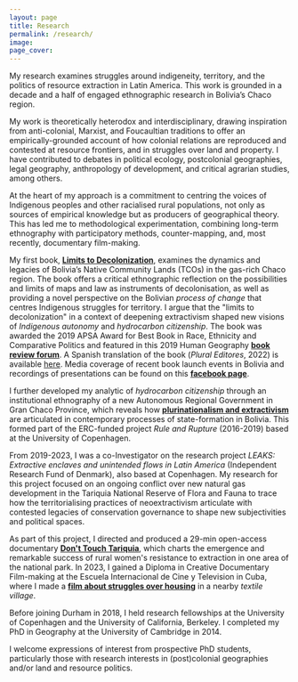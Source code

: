 ```yaml
---
layout: page
title: Research
permalink: /research/
image:
page_cover:
---
```


My research examines struggles around indigeneity, territory, and the politics of resource extraction in Latin America. This work is grounded in a decade and a half of engaged ethnographic research in Bolivia’s Chaco region.

My work is theoretically heterodox and interdisciplinary, drawing inspiration from anti-colonial, Marxist, and Foucaultian traditions to offer an empirically-grounded account of how colonial relations are reproduced and contested at resource frontiers, and in struggles over land and property. I have contributed to debates in political ecology, postcolonial geographies, legal geography, anthropology of development, and critical agrarian studies, among others.

At the heart of my approach is a commitment to centring the voices of Indigenous peoples and other racialised rural populations, not only as sources of empirical knowledge but as producers of geographical theory. This has led me to methodological experimentation, combining long-term ethnography with participatory methods, counter-mapping, and, most recently, documentary film-making.

My first book, [**Limits to Decolonization**](https://www.cornellpress.cornell.edu/book/9781501714368/limits-to-decolonization/#bookTabs=1), examines the dynamics and legacies of Bolivia’s Native Community Lands (TCOs) in the gas-rich Chaco region. The book offers a critical ethnographic reflection on the possibilities and limits of maps and law as instruments of decolonisation, as well as providing a novel perspective on the Bolivian *process of change* that centres Indigenous struggles for territory. I argue that the "limits to decolonization" in a context of deepening extractivism shaped new visions of *Indigenous autonomy* and *hydrocarbon citizenship*. The book was awarded the 2019 APSA Award for Best Book in Race, Ethnicity and Comparative Politics and featured in this 2019 Human Geography [**book review forum**](https://journals.sagepub.com/doi/abs/10.1177/194277861901200301). A Spanish translation of the book (*Plural Editores*, 2022) is available [here](https://www.researchgate.net/publication/362482377_Limites_a_la_descolonizacion_Territorios_indigenas_y_politica_de_hidrocarburos_en_el_Chaco_boliviano). Media coverage of recent book launch events in Bolivia and recordings of presentations can be found on this [**facebook page**](https://www.facebook.com/profile.php?id=100090929704323).

I further developed my analytic of *hydrocarbon citizenship* through an institutional ethnography of a new Autonomous Regional Government in Gran Chaco Province, which reveals how [**plurinationalism and extractivism**](https://www.cambridge.org/core/journals/journal-of-latin-american-studies/article/pluriextractivist-state-regional-autonomy-and-the-limits-of-indigenous-representation-in-bolivias-gran-chaco-province/4439E57D62566B8A951AAB597CFC3DC9) are articulated in contemporary processes of state-formation in Bolivia. This formed part of the ERC-funded project *Rule and Rupture* (2016-2019) based at the University of Copenhagen.

From 2019-2023, I was a co-Investigator on the research project *LEAKS: Extractive enclaves and unintended flows in Latin America* (Independent Research Fund of Denmark), also based at Copenhagen. My research for this project focused on an ongoing conflict over new natural gas development in the Tariquia National Reserve of Flora and Fauna to trace how the territorialising practices of neoextractivism articulate with contested legacies of conservation governance to shape new subjectivities and political spaces.

As part of this project, I directed and produced a 29-min open-access documentary [**Don't Touch Tariquia**](https://www.youtube.com/watch?v=R3SbF-nGZbI), which charts the emergence and remarkable success of rural women's resistance to extraction in one area of the national park. In 2023, I gained a Diploma in Creative Documentary Film-making at the Escuela Internacional de Cine y Television in Cuba, where I made a [**film about struggles over housing**](https://www.youtube.com/watch?v=R3SbF-nGZbI) in a nearby *textile village*.

Before joining Durham in 2018, I held research fellowships at the University of Copenhagen and the University of California, Berkeley. I completed my PhD in Geography at the University of Cambridge in 2014.

I welcome expressions of interest from prospective PhD students, particularly those with research interests in (post)colonial geographies and/or land and resource politics.
